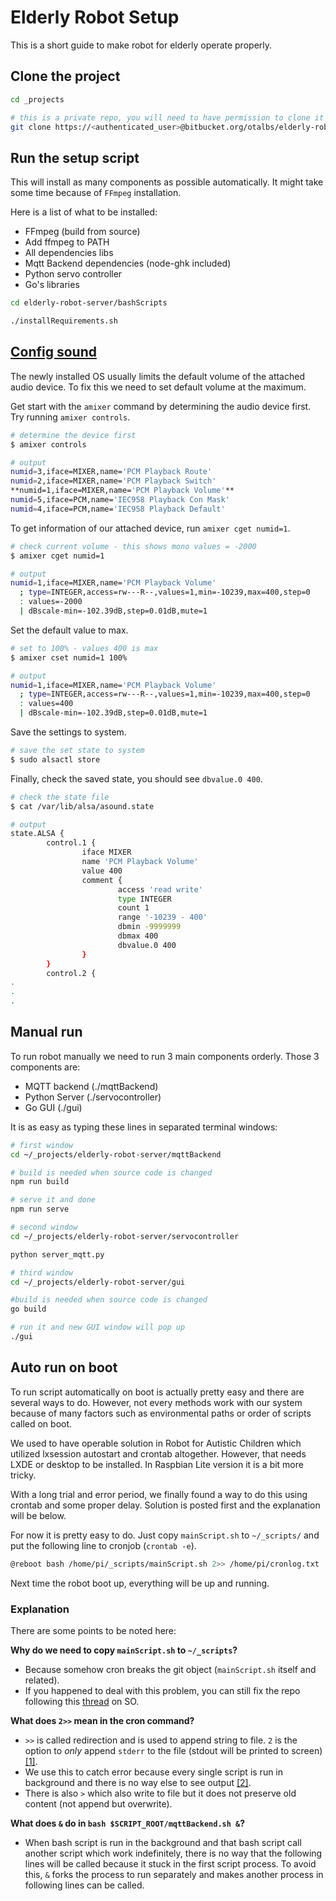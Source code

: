 # Elderly Robot Setup

This is a short guide to make robot for elderly operate properly.

## Clone the project

```sh
cd _projects

# this is a private repo, you will need to have permission to clone it
git clone https://<authenticated_user>@bitbucket.org/otalbs/elderly-robot-server.git
```

## Run the setup script

This will install as many components as possible automatically. It might take some time because of `FFmpeg` installation.

Here is a list of what to be installed:

- FFmpeg (build from source)
- Add ffmpeg to PATH
- All dependencies libs
- Mqtt Backend dependencies (node-ghk included)
- Python servo controller
- Go's libraries

```sh
cd elderly-robot-server/bashScripts

./installRequirements.sh
```

## [Config sound](http://blog.scphillips.com/posts/2013/01/sound-configuration-on-raspberry-pi-with-alsa/)

The newly installed OS usually limits the default volume of the attached audio device. To fix this we need to set default volume at the maximum. 

Get start with the `amixer` command by determining the audio device first. Try running `amixer controls`.

```sh
# determine the device first
$ amixer controls

# output
numid=3,iface=MIXER,name='PCM Playback Route'
numid=2,iface=MIXER,name='PCM Playback Switch'
**numid=1,iface=MIXER,name='PCM Playback Volume'**
numid=5,iface=PCM,name='IEC958 Playback Con Mask'
numid=4,iface=PCM,name='IEC958 Playback Default'
```

To get information of our attached device, run `amixer cget numid=1`.

```sh
# check current volume - this shows mono values = -2000
$ amixer cget numid=1

# output
numid=1,iface=MIXER,name='PCM Playback Volume'
  ; type=INTEGER,access=rw---R--,values=1,min=-10239,max=400,step=0
  : values=-2000
  | dBscale-min=-102.39dB,step=0.01dB,mute=1
```

Set the default value to max.

```sh
# set to 100% - values 400 is max
$ amixer cset numid=1 100%

# output
numid=1,iface=MIXER,name='PCM Playback Volume'
  ; type=INTEGER,access=rw---R--,values=1,min=-10239,max=400,step=0
  : values=400
  | dBscale-min=-102.39dB,step=0.01dB,mute=1
```

Save the settings to system.

```sh
# save the set state to system
$ sudo alsactl store
```

Finally, check the saved state, you should see `dbvalue.0 400`.

```sh
# check the state file
$ cat /var/lib/alsa/asound.state

# output
state.ALSA {
        control.1 {
                iface MIXER
                name 'PCM Playback Volume'
                value 400
                comment {
                        access 'read write'
                        type INTEGER
                        count 1
                        range '-10239 - 400'
                        dbmin -9999999
                        dbmax 400
                        dbvalue.0 400
                }
        }
        control.2 {
.
.
.
```

## Manual run

To run robot manually we need to run 3 main components orderly. Those 3 components are:

- MQTT backend (./mqttBackend)
- Python Server (./servocontroller)
- Go GUI (./gui)

It is as easy as typing these lines in separated terminal windows:

```sh
# first window
cd ~/_projects/elderly-robot-server/mqttBackend

# build is needed when source code is changed
npm run build

# serve it and done
npm run serve
```

```sh
# second window
cd ~/_projects/elderly-robot-server/servocontroller

python server_mqtt.py
```

```sh
# third window
cd ~/_projects/elderly-robot-server/gui

#build is needed when source code is changed
go build

# run it and new GUI window will pop up
./gui
```

## Auto run on boot

To run script automatically on boot is actually pretty easy and there are several ways to do. However, not every methods work with our system because of many factors such as environmental paths or order of scripts called on boot.

We used to have operable solution in Robot for Autistic Children which utilized lxsession autostart and crontab altogether. However, that needs LXDE or desktop to be installed. In Raspbian Lite version it is a bit more tricky.

With a long trial and error period, we finally found a way to do this using crontab and some proper delay. Solution is posted first and the explanation will be below.

For now it is pretty easy to do. Just copy `mainScript.sh` to `~/_scripts/` and put the following line to cronjob (`crontab -e`).

```sh
@reboot bash /home/pi/_scripts/mainScript.sh 2>> /home/pi/cronlog.txt
```

Next time the robot boot up, everything will be up and running.

### Explanation

There are some points to be noted here:

**Why do we need to copy `mainScript.sh` to `~/_scripts`?**

- Because somehow cron breaks the git object (`mainScript.sh` itself and related).
- If you happened to deal with this problem, you can still fix the repo following this [thread](https://stackoverflow.com/a/31647691/4010864) on SO. 

**What does `2>>` mean in the cron command?**

- `>>` is called redirection and is used to append string to file. `2` is the option to *only* append `stderr` to the file (stdout will be printed to screen) [[1]](http://teaching.idallen.com/cst8207/12w/notes/270_redirection.txt).
- We use this to catch error because every single script is run in background and there is no way else to see output [[2]](https://unix.stackexchange.com/a/118020/137764).
- There is also `>` which also write to file but it does not preserve old content (not append but overwrite).

**What does `&` do in `bash $SCRIPT_ROOT/mqttBackend.sh &`?**

- When bash script is run in the background and that bash script call another script which work indefinitely, there is no way that the following lines will be called because it stuck in the first script process. To avoid this, `&` forks the process to run separately and makes another process in following lines can be called. 